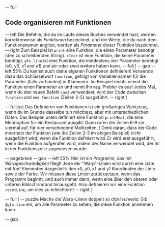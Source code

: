 -- full
## Code organisieren mit Funktionen
-- left
Die Befehle, die du im Laufe dieses Buches verwendet hast, werden korrekterweise als *Funktionen* bezeichnet, und die Werte, die du nach dem Funktionsnamen angibst, werden als *Parameter* dieser Funktion bezeichnet.
-- right
Zum Beispiel ist `print` eine Funktion, die einen Parameter benötigt (den zu schreibenden String). `clear` ist eine Funktion, die keine Parameter benötigt. `gfx.line` ist eine Funktion, die mindestens vier Parameter benötigt (x0, y0, x1 und y1) und ein oder zwei weitere haben kann.
-- full
[!](p38-blueBar.png)
-- gap
-- left 55%
Du kannst auch deine eigenen Funktionen definieren! Verwende dazu das Schlüsselwort `function`, gefolgt von Variablennamen für die Parameter (falls vorhanden) in Klammern. Im Beispiel rechts nimmt die Funktion einen Parameter an und nennt ihn `msg`. Probier es aus! Jedes Mal, wenn du den neuen Befehl `say3` verwendest, wird der Code zwischen `function` und `end function` (Zeilen 2-5) ausgeführt.
-- right
[!](p38-listing1.png)

-- fulljust
Das Definieren von Funktionen ist ein großartiges Werkzeug, wenn du im Grunde dasselbe tun möchtest, aber mit unterschiedlichen Daten. Das Beispiel unten definiert eine Funktion `printMeal`, die eine Menüoption für ein Restaurant ausgibt. Dann rufen die Zeilen 6-9 sie viermal auf, für vier verschiedene Mahlzeiten.
[!](p38-listing2.png)
Denk daran, dass der Code innerhalb der Funktion (wie die Zeilen 2-3 im obigen Beispiel) nicht ausgeführt wird, wenn die Funktion definiert wird. Er wird erst ausgeführt, wenn die Funktion aufgerufen wird, indem der Name verwendet wird, der ihr in der Funktionszeile zugewiesen wurde.

-- pagebreak
-- gap
-- left 55%
Hier ist ein Programm, das mit Warpgeschwindigkeit fliegt! Jede der "Warp"-Linien wird durch eine Liste mit fünf Elementen dargestellt: den x0, y0, x1 und y1 Koordinaten der Linie sowie der Farbe. Wir müssen diese Linien zurücksetzen, wenn das Programm beginnt, und auch immer dann, wenn eine über den oberen oder unteren Bildschirmrand hinausgeht. Also definieren wir eine Funktion `resetLine`, um dies zu erleichtern!
-- right
[!](p38-warpScreen.png)

-- full
[!](p38-listing3.png)
-- puzzle
Mache die Warp-Linien doppelt so dick! *Hinweis:* Gib `@gfx.line` ein, um alle Parameter zu sehen, die diese Funktion annehmen kann.

-- gap
